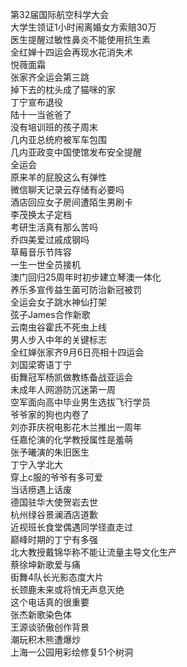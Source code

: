第32届国际航空科学大会  
大学生领证1小时闹离婚女方索赔30万  
医生提醒过敏性鼻炎不能使用抗生素  
全红婵十四运会再现水花消失术  
悦薇面霜  
张家齐全运会第三跳  
掉下去的枕头成了猫咪的家  
丁宁宣布退役  
陆十一当爸爸了  
没有培训班的孩子周末  
几内亚总统府被军车包围  
几内亚政变中国使馆发布安全提醒  
全运会  
原来羊的屁股这么有弹性  
微信聊天记录云存储有必要吗  
酒店回应女子房间遭陌生男刷卡  
李茂换太子定档  
考研生活真有那么苦吗  
乔四美爱过戚成钢吗  
草莓音乐节阵容  
一生一世全员接机  
澳门回归25周年时初步建立琴澳一体化  
养乐多宣传益生菌可防治新冠被罚  
全运会女子跳水神仙打架  
弦子James合作新歌  
云南虫谷霍氏不死虫上线  
男人步入中年的关键标志  
全红婵张家齐9月6日亮相十四运会  
刘国梁寄语丁宁  
街舞冠军杨凯做教练备战亚运会  
未成年人网游防沉迷第一周  
空军面向高中毕业男生选拔飞行学员  
爷爷家的狗也内卷了  
刘亦菲庆祝电影花木兰推出一周年  
任嘉伦演的化学教授属性是羞萌  
张予曦演的朱旧医生  
丁宁入学北大  
穿上c服的爷爷有多可爱  
当话痨遇上话废  
德国驻华大使贺岩去世  
杭州绿谷景澜酒店道歉  
近视班长食堂偶遇同学径直走过  
巅峰时期的丁宁有多强  
北大教授戴锦华称不能让流量主导文化生产  
蔡徐坤新歌爱与痛  
街舞4队长光影态度大片  
长颈鹿未来或将悄无声息灭绝  
这个电话真的很重要  
张杰新歌染色体  
王源谈骄傲创作背景  
潮玩积木熊遭爆炒  
上海一公园用彩绘修复51个树洞  
